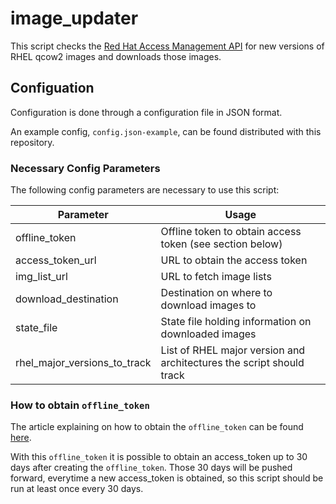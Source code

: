 # image_updater

This script checks the [Red Hat Access Management API](https://access.redhat.com/management/api) for new versions of RHEL qcow2 images and downloads those images.

## Configuation

Configuration is done through a configuration file in JSON format.

An example config, `config.json-example`, can be found distributed with this repository.

### Necessary Config Parameters

The following config parameters are necessary to use this script:

| Parameter                    | Usage                                                                |
|------------------------------|----------------------------------------------------------------------|
| offline_token                | Offline token to obtain access token (see section below)             |
| access_token_url             | URL to obtain the access token                                       |
| img_list_url                 | URL to fetch image lists                                             |
| download_destination         | Destination on where to download images to                           |
| state_file                   | State file holding information on downloaded images                  |
| rhel_major_versions_to_track | List of RHEL major version and architectures the script should track |

### How to obtain `offline_token`

The article explaining on how to obtain the `offline_token` can be found [here](https://access.redhat.com/articles/3626371).

With this `offline_token` it is possible to obtain an access_token up to 30 days after creating the `offline_token`. Those 30 days will be pushed forward, everytime a new access_token is obtained, so this script should be run at least once every 30 days.
